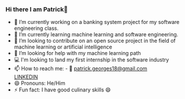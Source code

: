 ### Hi there I am Patrick👋

<!--
**Patrick-Geo7/Patrick-Geo7** is a ✨ _special_ ✨ repository because its `README.md` (this file) appears on your GitHub profile.
-->

- 🔭 I’m currently working on a banking system project for my software engineering class.
- 🌱 I’m currently learning machine learning and software engineering. 
- 👯 I’m looking to contribute on an open source project in the field of machine learning or artificial intelligence
- 🤔 I’m looking for help with my machine learning path
- 💻 I'm looking to land my first internship in the software industry
- 📫 How to reach me: -	:incoming_envelope: patrick.georges18@gmail.com <br>
                        </t></t>[LINKEDIN](linkedin.com/in/patrick-georges)
- 😄 Pronouns: He/Him
- ⚡ Fun fact: I have good culinary skills 😄

